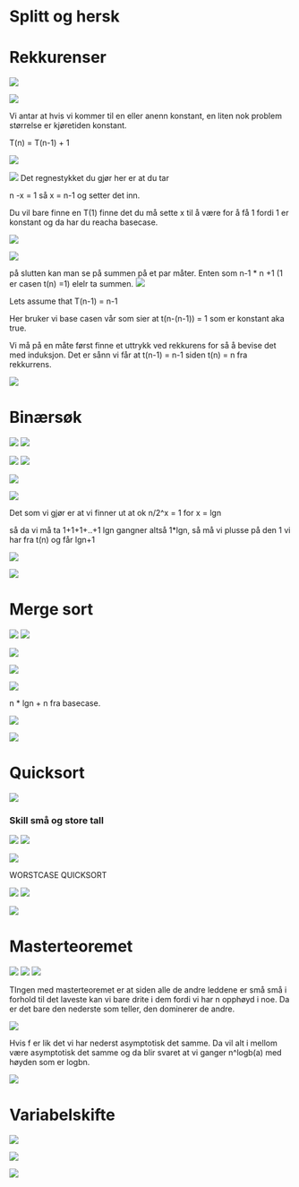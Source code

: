# Splitt og hersk

# Rekkurenser
![](images/1.png)

![](images/2.png)

Vi antar at hvis vi kommer til en eller anenn konstant, en liten nok problem størrelse er kjøretiden konstant.

T(n) = T(n-1) + 1

![](images/10.png)

![](images/11.png)
Det regnestykket du gjør her er at du tar

n -x = 1
så x = n-1 og setter det inn. 

Du vil bare finne en T(1) finne det du må sette x til å være for å få 1 fordi 1 er konstant og da har du reacha basecase.

![](images/12.png)

![](images/13.png)

på slutten kan man se på summen på et par måter. Enten som n-1 * n +1 (1 er casen t(n) =1) 
elelr ta summen.
![](images/14.png)

Lets assume that T(n-1) = n-1

Her bruker vi base casen vår som sier at t(n-(n-1)) = 1 som er konstant aka true.

Vi må på en måte først finne et uttrykk ved rekkurens for så å bevise det med induksjon. Det er sånn vi får at t(n-1) = n-1
siden t(n) = n fra rekkurrens.
 
 ![](images/15.png)



# Binærsøk


![](images/16.png)
![](images/17.png)

![](images/18.png)
![](images/20.png)

![](images/19.png)

![](images/21.png)

Det som vi gjør er at vi finner ut at ok n/2^x = 1 for x = lgn

så da vi må ta 1+1+1+..+1 lgn gangner
altså 1*lgn, så må vi plusse på den 1 vi har fra t(n) og får lgn+1

![](images/22.png)

![](images/100.png)

# Merge sort

![](images/23.png)
![](images/24.png)

![](images/25.png)

![](images/26.png)

![](images/27.png)

n * lgn + n fra basecase.

![](images/28.png)

![](images/29.png)


# Quicksort

![](images/30.png)

### Skill små og store tall
![](images/31.png)
![](images/32.png)

![](images/33.png)

WORSTCASE QUICKSORT

![](images/34.png)
![](images/35.png)

![](images/36.png)





# Masterteoremet

![](images/37.png)
![](images/38.png)
![](images/39.png)

TIngen med masterteoremet er at siden alle de andre leddene er små små i forhold til det laveste kan vi bare drite i dem fordi vi har n opphøyd i noe. Da er det bare den nederste som teller, den dominerer de andre. 

![](images/40.png)


Hvis f er lik det vi har nederst asymptotisk det samme. Da vil alt i mellom være asymptotisk det samme og da blir svaret at vi ganger n^logb(a) med høyden som er logbn.

![](images/41.png)


# Variabelskifte

![](images/42.png)

![](images/43.png)

![](images/44.png)

